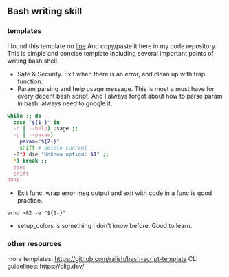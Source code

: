 ## Bash writing skill

### templates
I found this template on [line](https://gist.github.com/m-radzikowski/53e0b39e9a59a1518990e76c2bff8038).And copy/paste it here in my code repository. This is simple and concise template including several important points of writing bash shell.

* Safe & Security. Exit when there is an error, and clean up with trap function.
* Param parsing and help usage message. This is most a must have for every decent bash script. And I always forgot about how to parse param in bash, always need to google it. 
```bash
while :; do
  case "${1-}" in
  -h | --help) usage ;;
  -p | --param) 
    param="${2-}"
    shift # delete current
  -?*) die "Unknow option: $1" ;;
  *) break ;;
  esec
  shift
done

```
* Exit func, wrap error msg output and exit with code in a func is good practice.
```
echo >&2 -e "${1-}"
```
* setup_colors is something I don't know before. Good to learn.

### other resources
more templates: https://github.com/ralish/bash-script-template
CLI guidelines: https://clig.dev/

